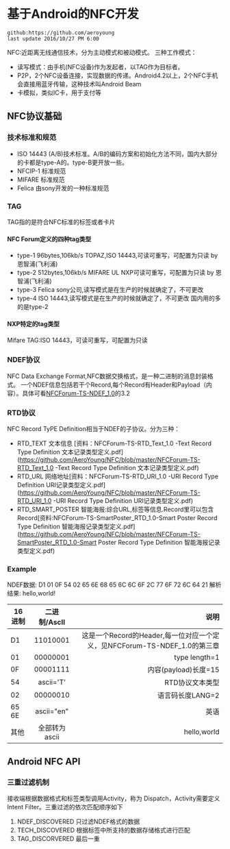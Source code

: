 # 基于Android的NFC开发
	github:https://github.com/aeroyoung
	last update 2016/10/27 PM 6:00 
NFC:近距离无线通信技术，分为主动模式和被动模式。
三种工作模式：
* 读写模式：由手机(NFC设备)作为发起者，以TAG作为目标者。
* P2P，2个NFC设备连接，实现数据的传递。Android4.2以上，2个NFC手机会直接用蓝牙传输，这种技术叫Android Beam
* 卡模拟，类似IC卡，用于支付等

## NFC协议基础
### 技术标准和规范
* ISO 14443 (A/B)技术标准。A/B的编码方案和初始化方法不同，国内大部分的卡都是type-A的。type-B更开放一些。
* NFCIP-1 标准规范 
* MIFARE 标准规范
* Felica 由sony开发的一种标准规范

### TAG
TAG指的是符合NFC标准的标签或者卡片
#### NFC Forum定义的四种tag类型
* type-1 96bytes,106kb/s TOPAZ,ISO 14443,可读可重写，可配置为只读 by 恩智浦(飞利浦)
* type-2 512bytes,106kb/s MIFARE UL NXP可读可重写，可配置为只读 by 恩智浦(飞利浦)
* type-3 Felica sony公司,读写模式是在生产的时候就确定了，不可更改
* type-4 ISO 14443,读写模式是在生产的时候就确定了，不可更改
 国内用的多的是type-2

#### NXP特定的tag类型
Mifare TAG:ISO 14443，可读可重写，可配置为只读

### NDEF协议
NFC Data Exchange Format,NFC数据交换格式，是一种二进制的消息封装格式。
一个NDEF信息包括若干个Record,每个Record有Header和Payload（内容）。具体可看[NFCForum-TS-NDEF_1.0](https://github.com/AeroYoung/NFC/blob/master/NFCForum-TS-NDEF_1.0.pdf)的3.2

### RTD协议
NFC Record TyPE Definition相当于NDEF的子协议。分为三种：
* RTD_TEXT 文本信息 [资料：NFCForum-TS-RTD_Text_1.0 -Text Record Type Definition 文本记录类型定义.pdf](https://github.com/AeroYoung/NFC/blob/master/NFCForum-TS-RTD_Text_1.0 -Text Record Type Definition 文本记录类型定义.pdf)
* RTD_URL 网络地址[资料：NFCForum-TS-RTD_URI_1.0 -URI Record Type Definition URI记录类型定义.pdf](https://github.com/AeroYoung/NFC/blob/master/NFCForum-TS-RTD_URI_1.0 -URI Record Type Definition URI记录类型定义.pdf)
* RTD_SMART_POSTER 智能海报:综合URL,标签等信息.Record里可以包含Record[资料:NFCForum-TS-SmartPoster_RTD_1.0-Smart Poster Record Type Definition 智能海报记录类型定义.pdf](https://github.com/AeroYoung/NFC/blob/master/NFCForum-TS-SmartPoster_RTD_1.0-Smart Poster Record Type Definition 智能海报记录类型定义.pdf)

### Example
NDEF数据:  D1 01 0F 54 02 65 6E 68 65 6C 6C 6F 2C 77 6F 72 6C 64 21
解析结果:  hello,world!

| 16进制        | 二进制/AscII           | 说明  |
| ------------- |:-------------:| -----:|
| D1      | 11010001 | 这是一个Record的Header,每一位对应一个定义，见NFCForum-TS-NDEF_1.0的第三章 |
| 01      |  00000001     | type length=1   |
| 0F | 00001111  |    内容(payload)长度=15 |
| 54 | ascii='T'      |    RTD协议文本类型 |
| 02 |   00000010    |  语言码长度LANG=2 |
| 65 6E |  ascii="en"  |  英语 |
| 其他 | 全部转为ascii      |  hello,world |

## Android NFC API
### 三重过滤机制
接收端根据数据格式和标签类型调用Activity，称为 Dispatch，Activity需要定义Intent Filter。三重过滤的依次匹配顺序如下
1. NDEF_DISCOVERED 只过滤NDEF格式的数据
2. TECH_DISCOVERED 根据标签中所支持的数据存储格式进行匹配
3. TAG_DISCORVERED 最后一重

